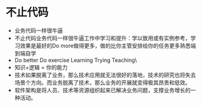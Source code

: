 # 不止代码

* 业务代码一样很牛逼
* 不止代码业务代码一样很牛逼工作中学习和提升：学以致用或有实例参考，学习效果是最好的Do more做得更多，做的比你主管安排给你的任务更多熟悉端到端自学
* Do better Do exercise Learning Trying Teaching\
* 知识+逻辑 = 你的能力
* 技术如果脱离了业务，那么技术应用就无法很好的落地，技术的研究也将失去场景个方向。而业务脱离了技术，那么业务的开展就变得极其昂贵和低效。
* 软件架构是将人员、技术等资源组织起来已解决业务问题，支撑业务增长的一种活动。
